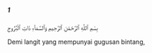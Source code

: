 ##### 1

<span class="ayah">بِسْمِ ٱللَّهِ ٱلرَّحْمَٰنِ ٱلرَّحِيمِ وَٱلسَّمَآءِ ذَاتِ ٱلْبُرُوجِ</span>

<span class="ayah_translation">Demi langit yang mempunyai gugusan bintang,</span>
